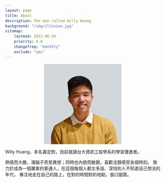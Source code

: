 ```yaml
---
layout: page
title: About
description: The man called Willy Huang
background: "/img/illusion.jpg"
sitemap:
    lastmod: 2021-06-29
    priority: 0.8
    changefreq: "monthly"
    exclude: "yes"
---
```


<img
    style="margin: auto; display: block"
    height="50%"
    width="50%"
    class="img-fluid"
    src="./img/headshot.JPG"
    alt="Demo Image"
/>

Willy Huang，本名黃定鈞，目前就讀台大資訊工程學系的學習激進者。

熱情而大膽，滿腦子奇思異想；同時也內斂而敏銳，喜歡沈靜感受各個時刻。
致力於成為一個厲害的普通人，在這個每個人都太多話、深怕別人不知道自己想法的年代，
專注地走在自己的路上，在對的時間對的地點，張口服眾。
